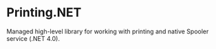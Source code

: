 # Printing.NET
Managed high-level library for working with printing and native Spooler service (.NET 4.0).
